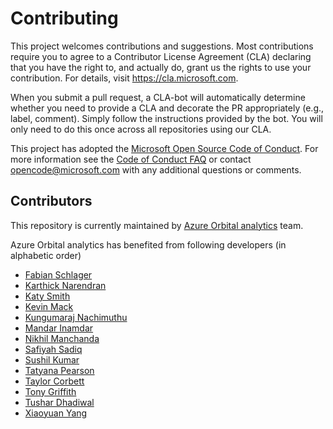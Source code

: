 # Contributing

This project welcomes contributions and suggestions. Most contributions require you to
agree to a Contributor License Agreement (CLA) declaring that you have the right to,
and actually do, grant us the rights to use your contribution. For details, visit
https://cla.microsoft.com.

When you submit a pull request, a CLA-bot will automatically determine whether you need
to provide a CLA and decorate the PR appropriately (e.g., label, comment). Simply follow the
instructions provided by the bot. You will only need to do this once across all repositories using our CLA.

This project has adopted the [Microsoft Open Source Code of Conduct](https://opensource.microsoft.com/codeofconduct/).
For more information see the [Code of Conduct FAQ](https://opensource.microsoft.com/codeofconduct/faq/)
or contact [opencode@microsoft.com](mailto:opencode@microsoft.com) with any additional questions or comments.

## Contributors

This repository is currently maintained by [Azure Orbital analytics](https://github.com/orgs/Azure/teams/azure-orbital-analytics-contributors) team.

Azure Orbital analytics has benefited from following developers (in alphabetic order)
 - [Fabian Schlager](https://github.com/fschlager) 
 - [Karthick Narendran](https://github.com/karthick-rn)
 - [Katy Smith](https://github.com/kes256)
 - [Kevin Mack](https://github.com/kevindmack)
 - [Kungumaraj Nachimuthu](https://github.com/senthilkungumaraj)
 - [Mandar Inamdar](https://github.com/mandarinamdar)
 - [Nikhil Manchanda](https://github.com/SlickNik)
 - [Safiyah Sadiq](https://github.com/safiyahs)
 - [Sushil Kumar](https://github.com/sushilkm)
 - [Tatyana Pearson](https://github.com/tpearson02)
 - [Taylor Corbett](https://github.com/TaylorCorbett)
 - [Tony Griffith](https://github.com/pgc1a)
 - [Tushar Dhadiwal](https://github.com/tushardhadiwal)
 - [Xiaoyuan Yang](https://github.com/xiaoyuan-ms)